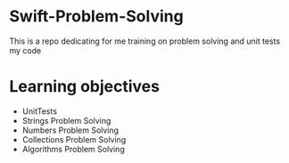 # Swift-Problem-Solving
This is a repo dedicating for me training on problem solving and unit tests my code

# Learning objectives
* UnitTests
* Strings Problem Solving
* Numbers Problem Solving
* Collections Problem Solving
* Algorithms Problem Solving
